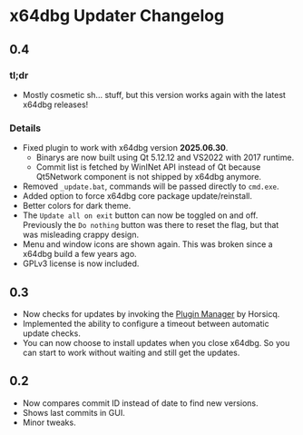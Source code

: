 # x64dbg Updater Changelog


## 0.4

### tl;dr

 - Mostly cosmetic sh... stuff, but this version works again with the latest x64dbg releases!

### Details
 - Fixed plugin to work with x64dbg version **2025.06.30**.
   - Binarys are now built using Qt 5.12.12 and VS2022 with 2017 runtime.
   - Commit list is fetched by WinINet API instead of Qt because Qt5Network component is not shipped by x64dbg anymore.
 - Removed `_update.bat`, commands will be passed directly to `cmd.exe`.
 - Added option to force x64dbg core package update/reinstall.
 - Better colors for dark theme.
 - The `Update all on exit` button can now be toggled on and off. Previously the `Do nothing` button was there to reset the flag, but that was misleading crappy design.
 - Menu and window icons are shown again. This was broken since a x64dbg build a few years ago.
 - GPLv3 license is now included.


## 0.3

 - Now checks for updates by invoking the [Plugin Manager](https://github.com/horsicq/x64dbg-Plugin-Manager) by Horsicq.
 - Implemented the ability to configure a timeout between automatic update checks.
 - You can now choose to install updates when you close x64dbg. So you can start to work without waiting and still get the updates.


## 0.2

 - Now compares commit ID instead of date to find new versions.
 - Shows last commits in GUI.
 - Minor tweaks.

